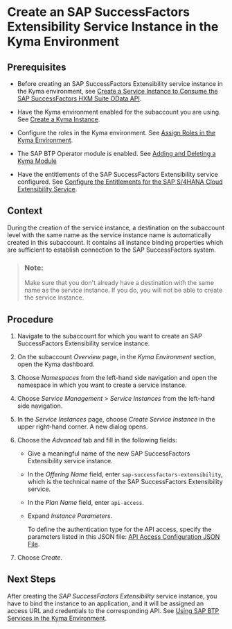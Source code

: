 <!-- loiof371f81d06c64a0fb507307c9ad24646 -->

# Create an SAP SuccessFactors Extensibility Service Instance in the Kyma Environment



<a name="loiof371f81d06c64a0fb507307c9ad24646__prereq_fms_2dv_5lb"/>

## Prerequisites

-   Before creating an SAP SuccessFactors Extensibility service instance in the Kyma environment, see [Create a Service Instance to Consume the SAP SuccessFactors HXM Suite OData API](create-a-service-instance-to-consume-the-sap-successfactors-hxm-suite-odata-api-46c5ea1.md).

-   Have the Kyma environment enabled for the subaccount you are using. See [Create a Kyma Instance](../50-administration-and-ops/create-a-kyma-instance-09dd313.md).

-   Configure the roles in the Kyma environment. See [Assign Roles in the Kyma Environment](../60-security/assign-roles-in-the-kyma-environment-148ae38.md).

-   The SAP BTP Operator module is enabled. See [Adding and Deleting a Kyma Module](../50-administration-and-ops/adding-and-deleting-a-kyma-module-1b548e9.md#loio1b548e9ad4744b978b8b595288b0cb5c)

-   Have the entitlements of the SAP SuccessFactors Extensibility service configured. See [Configure the Entitlements for the SAP S/4HANA Cloud Extensibility Service](configure-the-entitlements-for-the-sap-s-4hana-cloud-extensibility-service-65ad330.md).




## Context

During the creation of the service instance, a destination on the subaccount level with the same name as the service instance name is automatically created in this subaccount. It contains all instance binding properties which are sufficient to establish connection to the SAP SuccessFactors system.

> ### Note:  
> Make sure that you don't already have a destination with the same name as the service instance. If you do, you will not be able to create the service instance.



<a name="loiof371f81d06c64a0fb507307c9ad24646__steps_uws_wlh_vlb"/>

## Procedure

1.  Navigate to the subaccount for which you want to create an SAP SuccessFactors Extensibility service instance.

2.  On the subaccount *Overview* page, in the *Kyma Environment* section, open the Kyma dashboard.

3.  Choose *Namespaces* from the left-hand side navigation and open the namespace in which you want to create a service instance.

4.  Choose *Service Management* \> *Service Instances* from the left-hand side navigation.

5.  In the *Service Instances* page, choose *Create Service Instance* in the upper right-hand corner. A new dialog opens.

6.  Choose the *Advanced* tab and fill in the following fields:

    -   Give a meaningful name of the new SAP SuccessFactors Extensibility service instance.

    -   In the *Offering Name* field, enter `sap-successfactors-extensibility`, which is the technical name of the SAP SuccessFactors Extensibility service.

    -   In the *Plan Name* field, enter `api-access`.

    -   Expand *Instance Parameters*.

        To define the authentication type for the API access, specify the parameters listed in this JSON file: [API Access Configuration JSON File](api-access-configuration-json-file-543fbd6.md).


7.  Choose *Create*.




<a name="loiof371f81d06c64a0fb507307c9ad24646__postreq_adb_3v5_gmb"/>

## Next Steps

After creating the *SAP SuccessFactors Extensibility* service instance, you have to bind the instance to an application, and it will be assigned an access URL and credentials to the corresponding API. See [Using SAP BTP Services in the Kyma Environment](../30-development/using-sap-btp-services-in-the-kyma-environment-ea4dd81.md).

